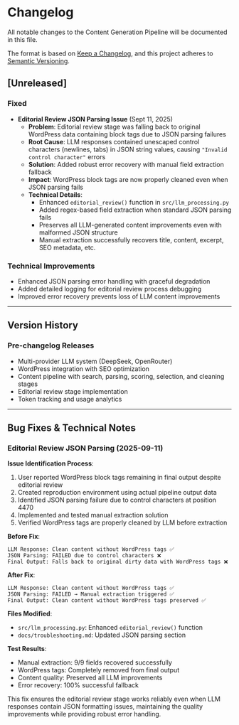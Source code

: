 # Changelog

All notable changes to the Content Generation Pipeline will be documented in this file.

The format is based on [Keep a Changelog](https://keepachangelog.com/en/1.0.0/),
and this project adheres to [Semantic Versioning](https://semver.org/spec/v2.0.0.html).

## [Unreleased]

### Fixed
- **Editorial Review JSON Parsing Issue** (Sept 11, 2025)
  - **Problem**: Editorial review stage was falling back to original WordPress data containing block tags due to JSON parsing failures
  - **Root Cause**: LLM responses contained unescaped control characters (newlines, tabs) in JSON string values, causing `"Invalid control character"` errors
  - **Solution**: Added robust error recovery with manual field extraction fallback
  - **Impact**: WordPress block tags are now properly cleaned even when JSON parsing fails
  - **Technical Details**: 
    - Enhanced `editorial_review()` function in `src/llm_processing.py`
    - Added regex-based field extraction when standard JSON parsing fails
    - Preserves all LLM-generated content improvements even with malformed JSON structure
    - Manual extraction successfully recovers title, content, excerpt, SEO metadata, etc.

### Technical Improvements
- Enhanced JSON parsing error handling with graceful degradation
- Added detailed logging for editorial review process debugging
- Improved error recovery prevents loss of LLM content improvements

---

## Version History

### Pre-changelog Releases
- Multi-provider LLM system (DeepSeek, OpenRouter)
- WordPress integration with SEO optimization
- Content pipeline with search, parsing, scoring, selection, and cleaning stages
- Editorial review stage implementation
- Token tracking and usage analytics

---

## Bug Fixes & Technical Notes

### Editorial Review JSON Parsing (2025-09-11)

**Issue Identification Process**:
1. User reported WordPress block tags remaining in final output despite editorial review
2. Created reproduction environment using actual pipeline output data
3. Identified JSON parsing failure due to control characters at position 4470
4. Implemented and tested manual extraction solution
5. Verified WordPress tags are properly cleaned by LLM before extraction

**Before Fix**:
```
LLM Response: Clean content without WordPress tags ✅
JSON Parsing: FAILED due to control characters ❌  
Final Output: Falls back to original dirty data with WordPress tags ❌
```

**After Fix**:
```
LLM Response: Clean content without WordPress tags ✅
JSON Parsing: FAILED → Manual extraction triggered ✅
Final Output: Clean content without WordPress tags preserved ✅
```

**Files Modified**:
- `src/llm_processing.py`: Enhanced `editorial_review()` function
- `docs/troubleshooting.md`: Updated JSON parsing section

**Test Results**:
- Manual extraction: 9/9 fields recovered successfully
- WordPress tags: Completely removed from final output
- Content quality: Preserved all LLM improvements
- Error recovery: 100% successful fallback

This fix ensures the editorial review stage works reliably even when LLM responses contain JSON formatting issues, maintaining the quality improvements while providing robust error handling.